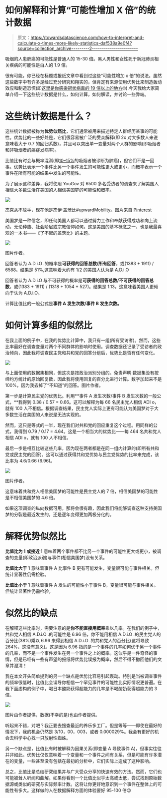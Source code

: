 # 如何解释和计算“可能性增加 X 倍”的统计数据

> 原文：<https://towardsdatascience.com/how-to-interpret-and-calculate-x-times-more-likely-statistics-daf538a9e0f4?source=collection_archive---------2----------------------->

吸烟的人患肺癌的可能性是普通人的 15-30 倍。黑人男性和女性死于新冠肺炎相关疾病的可能性是白人的 1.9 倍。

很有可能，你已经在标题或报纸文章中看到过这些“可能性增加 x 倍”的说法。虽然这些数字中有许多是经过充分研究和翔实的，但肯定有来源使用优势比来制造轰动效应和制造恐慌(即[这里是你感染冠状病毒的 19 倍以上的地方](https://www.msn.com/en-ca/health/medical/this-is-where-youre-19-times-more-likely-to-get-coronavirus/ar-BB13D114)🙄).今天我给大家简单介绍一下这些统计数据是什么，如何计算，如何解读，并讨论一些弊端。

# 这些统计数据是什么？

这些统计数据被称为**优势似然比**，它们通常被用来描述特定人群经历某事的可能性。优势比的一些好处是，它们很容易被广泛的受众解释(即 2x 对大多数人来说意味着大于 0.7 的回归系数)，并且可以突出单一变量对两个人群的影响(即吸烟者和非吸烟者的癌症发病率)。

比值比有时会与概率混淆(即[10–15%](https://www.reuters.com/article/us-cancer-lung-nutrients-sb/nutrients-may-be-why-some-smokers-avoid-cancer-idUSTRE65E5JW20100616)的吸烟者被诊断为肺癌)，但它们不是一回事。优势比表示一个事件比另一个事件发生的可能性更大或更小，而概率表示一个事件在所有可能的结果中发生的可能性。

为了展示这种差异，我将使用 YouGov 对 6500 多名受访者的调查来了解美国人相信大多数生活在美国的人相信美国梦的可能性和概率。

![](img/6d7b2f3e72316471b92030858f0fb779.png)

杰克从不放手，现在他是杰伊·盖茨比#upwardMobility。图片来自 [Pinterest](https://www.pinterest.ca/pin/379709812304072282/)

美国梦是一种信念，即任何美国人都可以通过努力工作和奉献获得成功和向上流动，无论种族、社会阶层或宗教信仰如何。这是美国的基本概念之一，也是我最喜欢的一本书——《了不起的盖茨比》的主题。

![](img/367fd79ff6c1fd0bff8bc0676b6092bd.png)

图片作者。

回答者认为 A.D.i.O .的概率是**可获得的回答总数/所有回答**，或(1383 + 1911) / 6588。结果是 51%,这意味着大约有 1/2 的美国人认为是 A.D.i.O

回答者认为 A.D.i.O 与不可获得的概率是**可获得的回答总数/不可获得的回答总数**，或(1383 + 1911) / (1318 + 1054 + 527)。结果是 1.13，这意味着美国人更倾向于认为 A.D.i.O。

计算比值比的一般公式是**事件 A 发生次数/事件 B 发生次数。**

# **如何计算多组的似然比**

在我上面的例子中，在我的优势比计算中，我只有一组(所有受访者)。然而，这些比率最好在调查变量对两个不同群体的影响时使用。调查数据还记录了受访者的政治倾向，因此我将调查民主党和共和党的回答分组后，优势比是否有任何变化。

![](img/8eb2c0622f71b4618ea07b830f5234e6.png)

与上面使用的数据集相同，但这次是按政治派别分组的。免责声明:数据集没有按缔约方统计的原始回复数，因此我将使用回复的百分比进行计算。数字加起来不是 100%，因为我去掉了“不知道”的回答。图片作者。

第一步是计算民主党的优势比。利用**事件 A 发生次数/事件 B 发生次数的一般公式，**我得到 0.38 / 0.57 = 0.66。这可以解释为每 66 名民主党人相信 ADI o，就有 100 人不相信。根据调查结果，民主党人实际上更有可能认为美国梦对于大多数生活在美国的人来说是无法实现的。

然而，这只是等式的一半，现在我们对共和党的回应重复这个过程。用同样的公式，我得到 0.79 / 0.17 = 4.64。这是一个相当大的优势比——每 464 名共和党人相信 ADI o，就有 100 人不相信。

最后一步是相互比较这些几率，因为现在两者都是在同一组内计算的(即所有共和党或民主党的回答)。这可以通过获得共和党优势与民主党优势的比率来完成，该比率为 4.6/0.66 (6.96)。

![](img/959da67ea7b4ea8baadd4f4bef5070a1.png)

图片作者。

这意味着共和党人相信美国梦的可能性是民主党人的 7 倍，相信美国梦的可能性是不相信美国梦的 4.6 倍。

如果这项调查的纵向数据可用，那将会很有趣，因此我们将能够调查这种支持美国梦的分裂是最近发生的，还是逐年变得更加两极分化的。

# 解释优势似然比

**比值比为 1 或接近 1** 意味着两个事件都不比另一个事件的可能性更大或更小，被调查的变量(即政治派别)与事件(相信美国梦)没有关系。

**比值比大于 1** 意味着事件 A 比事件 B 更有可能发生，变量很可能与事件相关。但统计显著性仍需检验。

**比值比小于 1** 意味着事件 A 发生的可能性小于事件 B，变量很可能与事件相关。但统计显著性仍需检验。

# 似然比的缺点

在解释这些比率时，需要注意的是**你不能直接用概率**乘以几率。在我们的例子中，共和党人相信 A.D.i.O .的可能性是 6.96 倍，你不能用相信 A.D.i.O .的民主党人的百分比(38%)乘以 6.96 来得到相信 A.D.i.O .的共和党人的百分比(这将导致 264%，这没有意义)。这是因为 6.96 指的是一个事件的几率如何优于另一个事件的几率，而不是一个事件发生在另一个事件之上的概率。这似乎是一件奇怪的事情，但是已经有一些有声望的报纸将优势比误报为概率，然后不得不撤回他们的文章并澄清！

我在本文开头简单提到的另一个缺点是优势比容易引起轰动。特别是当被调查事件的频率很低时，比值比会误导你相信一个罕见事件的可能性比实际情况更普遍。在我下面虚构的例子中，喝日本酸奶获得超能力的几率是不喝酸奶获得超能力的 3 倍。

![](img/146145b14fe0944c8e8a76fa9ab56774.png)

图片由作者提供，数据(不幸的是)也由作者提供。

听起来不错，对吧？我正要去搜查最近的养乐多工厂。但是等等——即使在最好的情况下，我的机会仍然是 3/10，00，003，或者 0.000029%。我会有更好的机会去科学中心找一只放射性蜘蛛。

另一个缺点是，比值比有时被解释为因果关系(即变量 A 导致事件 A)，但事实往往并非如此。优势比仅仅意味着一个变量和一个事件之间有关系，但是可能有许多潜在的变量，一些甚至没有包括在最初的分析中，它们实际上造成了这种影响。

总之，比值比是总结研究结果并与广大受众分享的快速有效的方法。然而，它们也可能被耸人听闻和曲解。如果你看到一个比值比似乎太高或太低，尝试找到原始数据源或类似的研究与实际频率计数。这将让你更好地意识到一个事件在整体上的可能性有多大。这样做的人在数据解释方面的体验要好 95-100 倍😉